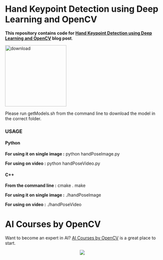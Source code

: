 # Hand Keypoint Detection using Deep Learning and OpenCV

**This repository contains code for [Hand Keypoint Detection using Deep Learning and OpenCV](https://learnopencv.com/hand-keypoint-detection-using-deep-learning-and-opencv/) blog post**.

[<img src="https://learnopencv.com/wp-content/uploads/2022/07/download-button-e1657285155454.png" alt="download" width="200">](https://www.dropbox.com/sh/5u5mf4l3gepe0m0/AABWoKDnuTdyABmKKXgFFR2-a?dl=1)

Please run getModels.sh from the command line to download the model in the correct folder.

### USAGE

#### Python
**For using it on single image :**
python handPoseImage.py

**For using on video :**
python handPoseVideo.py

#### C++
**From the command line :**
cmake .
make

**For using it on single image :**
./handPoseImage

**For using on video :**
./handPoseVideo


# AI Courses by OpenCV

Want to become an expert in AI? [AI Courses by OpenCV](https://opencv.org/courses/) is a great place to start. 

<a href="https://opencv.org/courses/">
<p align="center"> 
<img src="https://learnopencv.com/wp-content/uploads/2023/01/AI-Courses-By-OpenCV-Github.png">
</p>
</a>
